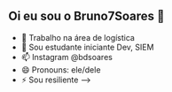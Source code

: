 ## Oi eu sou o Bruno7Soares 👋


- 🔭 Trabalho na área de logística
- 🌱 Sou estudante iniciante Dev, SIEM
- 📫 Instagram @bdsoares
- 😄 Pronouns: ele/dele
- ⚡ Sou resiliente
-->
